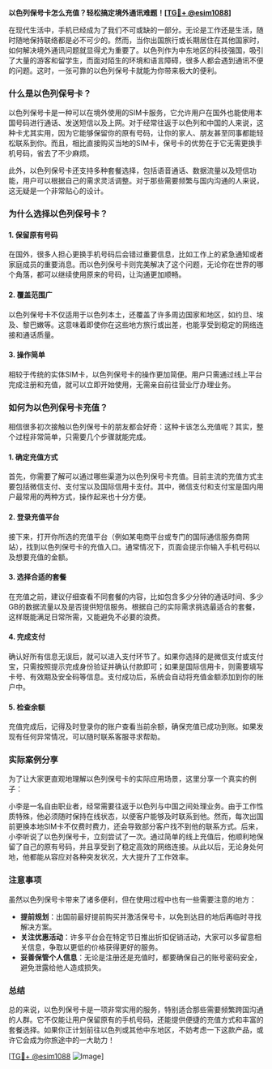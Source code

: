 **以色列保号卡怎么充值？轻松搞定境外通讯难题！[[TG💪+ @esim1088](https://t.me/s/esim1088)]**

在现代生活中，手机已经成为了我们不可或缺的一部分。无论是工作还是生活，随时随地保持联络都是必不可少的。然而，当你出国旅行或长期居住在其他国家时，如何解决境外通讯问题就显得尤为重要了。以色列作为中东地区的科技强国，吸引了大量的游客和留学生，而面对陌生的环境和语言障碍，很多人都会遇到通讯不便的问题。这时，一张可靠的以色列保号卡就能为你带来极大的便利。

### 什么是以色列保号卡？

以色列保号卡是一种可以在境外使用的SIM卡服务，它允许用户在国外也能使用本国号码进行通话、发送短信以及上网。对于经常往返于以色列和中国的人来说，这种卡尤其实用，因为它能够保留你的原有号码，让你的家人、朋友甚至同事都能轻松联系到你。而且，相比直接购买当地的SIM卡，保号卡的优势在于它无需更换手机号码，省去了不少麻烦。

此外，以色列保号卡还支持多种套餐选择，包括语音通话、数据流量以及短信功能，用户可以根据自己的需求灵活调整。对于那些需要频繁与国内沟通的人来说，这无疑是一个非常贴心的设计。

### 为什么选择以色列保号卡？

#### 1. **保留原有号码**
   在国外，很多人担心更换手机号码后会错过重要信息，比如工作上的紧急通知或者家庭成员的重要消息。而以色列保号卡则完美解决了这个问题，无论你在世界的哪个角落，都可以继续使用原来的号码，让沟通更加顺畅。

#### 2. **覆盖范围广**
   以色列保号卡不仅适用于以色列本土，还覆盖了许多周边国家和地区，如约旦、埃及、黎巴嫩等。这意味着即使你在这些地方旅行或出差，也能享受到稳定的网络连接和通话质量。

#### 3. **操作简单**
   相较于传统的实体SIM卡，以色列保号卡的操作更加简便。用户只需通过线上平台完成注册和充值，就可以立即开始使用，无需亲自前往营业厅办理业务。

### 如何为以色列保号卡充值？

相信很多初次接触以色列保号卡的朋友都会好奇：这种卡该怎么充值呢？其实，整个过程非常简单，只需要几个步骤就能完成。

#### 1. **确定充值方式**
   首先，你需要了解可以通过哪些渠道为以色列保号卡充值。目前主流的充值方式主要包括微信支付、支付宝以及国际信用卡支付。其中，微信支付和支付宝是国内用户最常用的两种方式，操作起来也十分方便。

#### 2. **登录充值平台**
   接下来，打开你所选的充值平台（例如某电商平台或专门的国际通信服务商网站），找到以色列保号卡的充值入口。通常情况下，页面会提示你输入手机号码以及想要充值的金额。

#### 3. **选择合适的套餐**
   在充值之前，建议仔细查看不同套餐的内容，比如包含多少分钟的通话时间、多少GB的数据流量以及是否提供短信服务。根据自己的实际需求挑选最适合的套餐，这样既能满足日常所需，又能避免不必要的浪费。

#### 4. **完成支付**
   确认好所有信息无误后，就可以进入支付环节了。如果你选择的是微信支付或支付宝，只需按照提示完成身份验证并确认付款即可；如果是国际信用卡，则需要填写卡号、有效期及安全码等信息。支付成功后，系统会自动将充值金额添加到你的账户中。

#### 5. **检查余额**
   充值完成后，记得及时登录你的账户查看当前余额，确保充值已成功到账。如果发现有任何异常情况，可以随时联系客服寻求帮助。

### 实际案例分享

为了让大家更直观地理解以色列保号卡的实际应用场景，这里分享一个真实的例子：

小李是一名自由职业者，经常需要往返于以色列与中国之间处理业务。由于工作性质特殊，他必须随时保持在线状态，以便客户能够及时联系到他。然而，每次出国前更换本地SIM卡不仅费时费力，还会导致部分客户找不到他的联系方式。后来，小李听说了以色列保号卡，立刻尝试了一次。通过简单的线上充值后，他顺利地保留了自己的原有号码，并且享受到了稳定高效的网络连接。从此以后，无论身处何地，他都能从容应对各种突发状况，大大提升了工作效率。

### 注意事项

虽然以色列保号卡带来了诸多便利，但在使用过程中也有一些需要注意的地方：

- **提前规划**：出国前最好提前购买并激活保号卡，以免到达目的地后再临时寻找解决方案。
- **关注优惠活动**：许多平台会在特定节日推出折扣促销活动，大家可以多留意相关信息，争取以更低的价格获得更好的服务。
- **妥善保管个人信息**：无论是注册还是充值时，都要确保自己的账号密码安全，避免泄露给他人造成损失。

### 总结

总的来说，以色列保号卡是一项非常实用的服务，特别适合那些需要频繁跨国沟通的人群。它不仅能让用户保留原有的手机号码，还能提供便捷的充值方式和丰富的套餐选择。如果你正计划前往以色列或其他中东地区，不妨考虑一下这款产品，或许它会成为你旅途中的一大助力！

[[TG💪+ @esim1088](https://t.me/s/esim1088) ![Image](https://i.postimg.cc/4NQfJmqS/Snipaste-2025-05-13-00-14-12.png)]